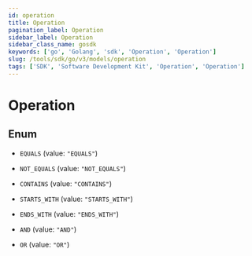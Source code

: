 ```yaml
---
id: operation
title: Operation
pagination_label: Operation
sidebar_label: Operation
sidebar_class_name: gosdk
keywords: ['go', 'Golang', 'sdk', 'Operation', 'Operation'] 
slug: /tools/sdk/go/v3/models/operation
tags: ['SDK', 'Software Development Kit', 'Operation', 'Operation']
---
```


# Operation

## Enum


* `EQUALS` (value: `"EQUALS"`)

* `NOT_EQUALS` (value: `"NOT_EQUALS"`)

* `CONTAINS` (value: `"CONTAINS"`)

* `STARTS_WITH` (value: `"STARTS_WITH"`)

* `ENDS_WITH` (value: `"ENDS_WITH"`)

* `AND` (value: `"AND"`)

* `OR` (value: `"OR"`)



